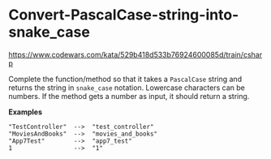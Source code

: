 # Convert-PascalCase-string-into-snake_case
https://www.codewars.com/kata/529b418d533b76924600085d/train/csharp

Complete the function/method so that it takes a ```PascalCase``` string and returns
the string in ```snake_case``` notation. Lowercase characters can be numbers. If the 
method gets a number as input, it should return a string.

**Examples**

```
"TestController"  -->  "test_controller"
"MoviesAndBooks"  -->  "movies_and_books"
"App7Test"        -->  "app7_test"
1                 -->  "1"
```
